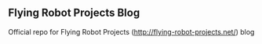## Flying Robot Projects Blog

Official repo for Flying Robot Projects (http://flying-robot-projects.net/) blog